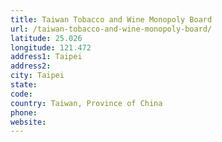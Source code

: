 ```yaml
---
title: Taiwan Tobacco and Wine Monopoly Board
url: /taiwan-tobacco-and-wine-monopoly-board/
latitude: 25.026
longitude: 121.472
address1: Taipei
address2: 
city: Taipei
state: 
code: 
country: Taiwan, Province of China
phone: 
website: 
---
```


